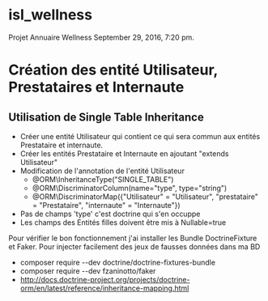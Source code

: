 isl_wellness
============

Projet Annuaire Wellness  September 29, 2016, 7:20 pm.

Création des entité Utilisateur, Prestataires et Internaute
===========================================================
  
 Utilisation de Single Table Inheritance
 ---------------------------------------
  
* Créer une entité Utilisateur qui contient ce qui sera commun aux entités Prestataire et internaute.
* Créer les entités Prestataire et Internaute en ajoutant "extends Utilisateur"  
* Modification de l'annotation de l'entité Utilisateur
  * @ORM\InheritanceType("SINGLE_TABLE")
  * @ORM\DiscriminatorColumn(name="type", type="string")
  * @ORM\DiscriminatorMap({"Utilisateur" = "Utilisateur", "prestataire" = "Prestataire", "internaute" = "Internaute"})
* Pas de champs 'type' c'est doctrine qui s'en occuppe
* Les champs des Entités filles doivent être mis à Nullable=true  
  
Pour vérifier le bon fonctionnement j'ai installer les Bundle DoctrineFixture et Faker. Pour injecter facilement des jeux de fausses données dans ma BD
* composer require --dev doctrine/doctrine-fixtures-bundle 
* composer require --dev fzaninotto/faker
* <http://docs.doctrine-project.org/projects/doctrine-orm/en/latest/reference/inheritance-mapping.html>


